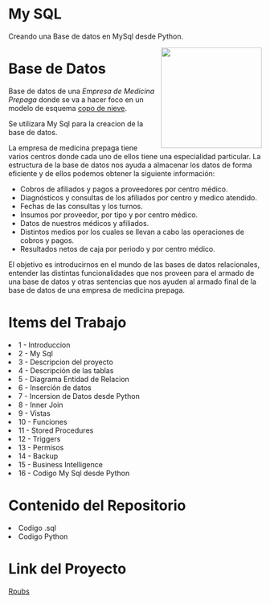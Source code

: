 


# My SQL

Creando una Base de datos en MySql desde Python.


<a href="https://www.mysql.com/" rel="nofollow"><img src="https://hashtechy.com/wp-content/uploads/2021/12/mysql.jpg" align="right" width="200" style="max-width: 100%;"></a>

# Base de Datos

Base de datos de una _Empresa de Medicina Prepaga_ donde se va a hacer foco en un modelo de esquema [copo de nieve](https://es.wikipedia.org/wiki/Esquema_en_copo_de_nieve).

Se utilizara My Sql para la creacion de la base de datos.

La empresa de medicina prepaga tiene varios centros donde cada uno de ellos tiene una especialidad particular. La estructura de la base de datos nos ayuda a almacenar los datos de forma eficiente y de ellos podemos obtener la siguiente información:

<ul>

<li>
Cobros de afiliados y pagos a proveedores por centro médico.
</li>

<li>
Diagnósticos y consultas de los afiliados por centro y medico atendido.
</li>

<li>
Fechas de las consultas y los turnos.
</li>

<li>
Insumos por proveedor, por tipo y por centro médico.
</li>

<li>
Datos de nuestros médicos y afiliados.
</li>

<li>
Distintos medios por los cuales se llevan a cabo las operaciones de cobros y pagos.
</li>

<li>
Resultados netos de caja por periodo y por centro médico.
</li>



</ul>


El objetivo es introducirnos en el mundo de las bases de datos relacionales, entender las distintas funcionalidades que nos proveen para el armado de una base de datos y otras sentencias que nos ayuden al armado final de la base de datos de una empresa de medicina prepaga.


# Items del Trabajo

<ui>
<li>
1 - Introduccion
</li>
<li>
2 - My Sql
</li>
<li>
3 - Descripcion del proyecto
</li>
<li>
4 - Descripción de las tablas
</li>
<li>
5 - Diagrama Entidad de Relacion
</li>
<li>
6 - Inserción de datos
</li>
<li>
7 - Incersion de Datos desde Python
</li>
<li>
8 - Inner Join
</li>
<li>
9 - Vistas
</li>
<li>
10 - Funciones
</li>
<li>
11 - Stored Procedures
</li>
<li>
12 - Triggers
</li>
<li>
13 - Permisos
</li>
<li>
14 - Backup
</li>
<li>
15 - Business Intelligence
</li>
<li>
16 - Codigo My Sql desde Python
</li>

</ui>



# Contenido del Repositorio

<ui>
<li>
Codigo .sql
</li>
<li>
Codigo Python
</li>
<ui>


# Link del Proyecto

[Rpubs](https://rpubs.com/MGaloto/mysql_database)


